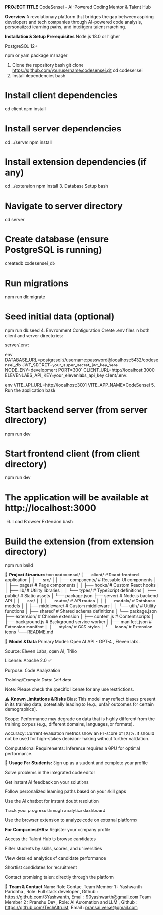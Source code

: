 **PROJECT TITLE**
CodeSensei - AI-Powered Coding Mentor & Talent Hub

**Overview**
A revolutionary platform that bridges the gap between aspiring developers and tech companies through AI-powered code analysis, personalized learning paths, and intelligent talent matching.

**Installation & Setup
Prerequisites**
Node.js 18.0 or higher

PostgreSQL 12+

npm or yarn package manager

1. Clone the repository
bash
git clone https://github.com/yourusername/codesensei.git
cd codesensei
2. Install dependencies
bash
# Install client dependencies
cd client
npm install

# Install server dependencies  
cd ../server
npm install

# Install extension dependencies (if any)
cd ../extension
npm install
3. Database Setup
bash
# Navigate to server directory
cd server

# Create database (ensure PostgreSQL is running)
createdb codesensei_db

# Run migrations
npm run db:migrate

# Seed initial data (optional)
npm run db:seed
4. Environment Configuration
Create .env files in both client and server directories:

server/.env:

env
DATABASE_URL=postgresql://username:password@localhost:5432/codesensei_db
JWT_SECRET=your_super_secret_jwt_key_here
NODE_ENV=development
PORT=3001
CLIENT_URL=http://localhost:3000
ELEVENLABS_API_KEY=your_elevenlabs_api_key
client/.env:

env
VITE_API_URL=http://localhost:3001
VITE_APP_NAME=CodeSensei
5. Run the application
bash
# Start backend server (from server directory)
npm run dev

# Start frontend client (from client directory)  
npm run dev

# The application will be available at http://localhost:3000
6. Load Browser Extension
bash
# Build the extension (from extension directory)
npm run build

📂 **Project Structure**
text
codesensei/
├── client/                 # React frontend application
│   ├── src/
│   │   ├── components/     # Reusable UI components
│   │   ├── pages/         # Page components
│   │   ├── hooks/         # Custom React hooks
│   │   ├── lib/           # Utility libraries
│   │   └── types/         # TypeScript definitions
│   ├── public/            # Static assets
│   └── package.json
├── server/                # Node.js backend API
│   ├── src/
│   │   ├── routes/        # API routes
│   │   ├── models/        # Database models
│   │   ├── middleware/    # Custom middleware
│   │   └── utils/         # Utility functions
│   ├── shared/            # Shared schema definitions
│   └── package.json
├── extension/             # Chrome extension
│   ├── content.js         # Content scripts
│   ├── background.js      # Background service worker
│   ├── manifest.json      # Extension manifest
│   ├── styles/            # CSS styles
│   └── icons/             # Extension icons
└── README.md

🤖 **Model & Data**
Primary Model: Open AI API - GPT-4 , Eleven labs.

Source: Eleven Labs, open AI, Trilio

License:  Apache 2.0 ✅

Purpose: Code Analyzation

Training/Example Data: Self data

Note: Please check the specific license for any use restrictions.

⚠️ **Known Limitations & Risks**
Bias: This model may reflect biases present in its training data, potentially leading to [e.g., unfair outcomes for certain demographics].

Scope: Performance may degrade on data that is highly different from the training corpus (e.g., different domains, languages, or formats).

Accuracy: Current evaluation metrics show an F1-score of [X]%. It should not be used for high-stakes decision-making without further validation.

Computational Requirements: Inference requires a GPU for optimal performance.


📖 **Usage**
**For Students:**
Sign up as a student and complete your profile

Solve problems in the integrated code editor

Get instant AI feedback on your solutions

Follow personalized learning paths based on your skill gaps

Use the AI chatbot for instant doubt resolution

Track your progress through analytics dashboard

Use the browser extension to analyze code on external platforms

**For Companies/HRs:**
Register your company profile

Access the Talent Hub to browse candidates

Filter students by skills, scores, and universities

View detailed analytics of candidate performance

Shortlist candidates for recruitment

Contact promising talent directly through the platform

👥 **Team & Contact**
Name	Role	Contact
Team Member 1 : Yashwanth Parichha   , Role: Full stack developer	, Github : https://github.com/3Yashwanth, Email : 90yashwanth@gmail.com
Team Member 2 : Pranshu Dev   , Role: AI  Automation and LLM	, Github : https://github.com/TechAltruist, Email : pransai.verse@gmail.com



